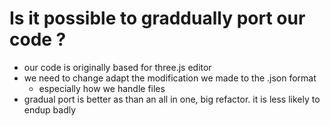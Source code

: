 # Is it possible to graddually port our code ?
- our code is originally based for three.js editor
- we need to change adapt the modification we made to the .json format
  - especially how we handle files
- gradual port is better as than an all in one, big refactor. it is less likely to endup badly
